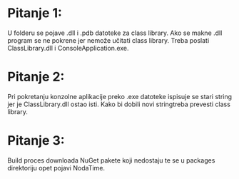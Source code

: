 # Pitanje 1:
U folderu se pojave .dll i .pdb datoteke za class library. Ako se makne .dll program se ne pokrene
jer nemože učitati class library. Treba poslati ClassLibrary.dll i ConsoleApplication.exe.

# Pitanje 2:
Pri pokretanju konzolne aplikacije preko .exe datoteke ispisuje se stari string jer je ClassLibrary.dll ostao isti. 
Kako bi dobili novi stringtreba prevesti class library.

# Pitanje 3:
Build proces downloada NuGet pakete koji nedostaju te se u packages direktoriju opet pojavi NodaTime.
